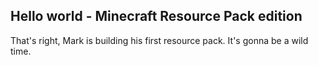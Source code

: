 ## Hello world - Minecraft Resource Pack edition

That's right, Mark is building his first resource pack. It's gonna be a wild time.
